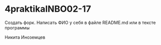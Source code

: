 # 4praktikaINBO02-17
Создать форк. Написать ФИО у себя в файле README.md или в тексте программы

Никита Иноземцев
